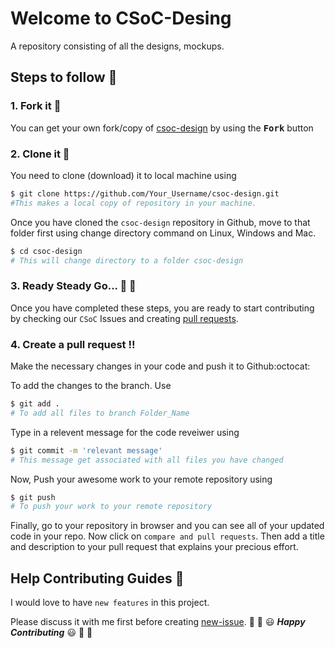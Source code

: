 # Welcome to CSoC-Desing


 A repository consisting of all the designs, mockups.

## Steps to follow :scroll:

### 1. Fork it :fork_and_knife:
You can get your own fork/copy of [csoc-design](https://github.com/your-user-name/csoc-design) by using the <kbd><b>Fork</b></kbd> button

### 2. Clone it :busts_in_silhouette:
You need to clone (download) it to local machine using
```sh
$ git clone https://github.com/Your_Username/csoc-design.git
#This makes a local copy of repository in your machine.
```
Once you have cloned the `csoc-design` repository in Github, move to that folder first using change directory command on Linux, Windows and Mac.
```sh
$ cd csoc-design
# This will change directory to a folder csoc-design
```
### 3. Ready Steady Go... :turtle: :rabbit2:
Once you have completed these steps, you are ready to start contributing by checking our `CSoC` Issues and creating [pull requests](https://github.com/cu-coders/csoc-design/pulls).

### 4. Create a pull request :bangbang:
Make the necessary changes in your code and push it to Github:octocat:

To add the changes to the branch. Use
```sh
$ git add .
# To add all files to branch Folder_Name
```
Type in a relevent message for the code reveiwer using
```sh
$ git commit -m 'relevant message'
# This message get associated with all files you have changed
```
Now, Push your awesome work to your remote repository using
```sh
$ git push
# To push your work to your remote repository
```
Finally, go to your repository in browser and you can see all of your updated code in your repo. Now click on `compare and pull requests`.
Then add a title and description to your pull request that explains your precious effort.

## Help Contributing Guides :crown:
I would love to have `new features` in this project.

Please discuss it with me first before creating [new-issue](https://github.com/cu-coders/csoc-design/issues/new).
:tada: :confetti_ball: :smiley: _**Happy Contributing**_ :smiley: :confetti_ball: :tada:
